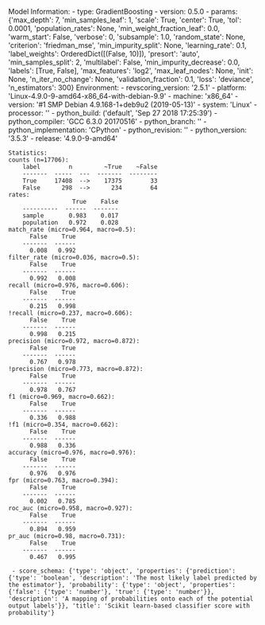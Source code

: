 Model Information:
	 - type: GradientBoosting
	 - version: 0.5.0
	 - params: {'max_depth': 7, 'min_samples_leaf': 1, 'scale': True, 'center': True, 'tol': 0.0001, 'population_rates': None, 'min_weight_fraction_leaf': 0.0, 'warm_start': False, 'verbose': 0, 'subsample': 1.0, 'random_state': None, 'criterion': 'friedman_mse', 'min_impurity_split': None, 'learning_rate': 0.1, 'label_weights': OrderedDict([(False, 10)]), 'presort': 'auto', 'min_samples_split': 2, 'multilabel': False, 'min_impurity_decrease': 0.0, 'labels': [True, False], 'max_features': 'log2', 'max_leaf_nodes': None, 'init': None, 'n_iter_no_change': None, 'validation_fraction': 0.1, 'loss': 'deviance', 'n_estimators': 300}
	Environment:
	 - revscoring_version: '2.5.1'
	 - platform: 'Linux-4.9.0-9-amd64-x86_64-with-debian-9.9'
	 - machine: 'x86_64'
	 - version: '#1 SMP Debian 4.9.168-1+deb9u2 (2019-05-13)'
	 - system: 'Linux'
	 - processor: ''
	 - python_build: ('default', 'Sep 27 2018 17:25:39')
	 - python_compiler: 'GCC 6.3.0 20170516'
	 - python_branch: ''
	 - python_implementation: 'CPython'
	 - python_revision: ''
	 - python_version: '3.5.3'
	 - release: '4.9.0-9-amd64'
	
	Statistics:
	counts (n=17706):
		label        n         ~True    ~False
		-------  -----  ---  -------  --------
		True     17408  -->    17375        33
		False      298  -->      234        64
	rates:
		              True    False
		----------  ------  -------
		sample       0.983    0.017
		population   0.972    0.028
	match_rate (micro=0.964, macro=0.5):
		  False    True
		-------  ------
		  0.008   0.992
	filter_rate (micro=0.036, macro=0.5):
		  False    True
		-------  ------
		  0.992   0.008
	recall (micro=0.976, macro=0.606):
		  False    True
		-------  ------
		  0.215   0.998
	!recall (micro=0.237, macro=0.606):
		  False    True
		-------  ------
		  0.998   0.215
	precision (micro=0.972, macro=0.872):
		  False    True
		-------  ------
		  0.767   0.978
	!precision (micro=0.773, macro=0.872):
		  False    True
		-------  ------
		  0.978   0.767
	f1 (micro=0.969, macro=0.662):
		  False    True
		-------  ------
		  0.336   0.988
	!f1 (micro=0.354, macro=0.662):
		  False    True
		-------  ------
		  0.988   0.336
	accuracy (micro=0.976, macro=0.976):
		  False    True
		-------  ------
		  0.976   0.976
	fpr (micro=0.763, macro=0.394):
		  False    True
		-------  ------
		  0.002   0.785
	roc_auc (micro=0.958, macro=0.927):
		  False    True
		-------  ------
		  0.894   0.959
	pr_auc (micro=0.98, macro=0.731):
		  False    True
		-------  ------
		  0.467   0.995
	
	 - score_schema: {'type': 'object', 'properties': {'prediction': {'type': 'boolean', 'description': 'The most likely label predicted by the estimator'}, 'probability': {'type': 'object', 'properties': {'false': {'type': 'number'}, 'true': {'type': 'number'}}, 'description': 'A mapping of probabilities onto each of the potential output labels'}}, 'title': 'Scikit learn-based classifier score with probability'}

